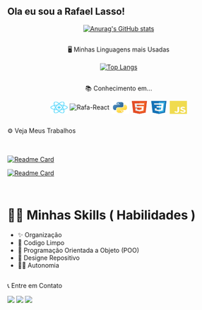  ## Ola eu sou a Rafael Lasso! 

<div align="center">
  <a href="https://github.com/Rafael-Lasso">

[![Anurag's GitHub stats](https://github-readme-stats.vercel.app/api?username=Rafael-Lasso&show_icons=true&theme=radical)](https://github.com/anuraghazra/github-readme-stats)
   
## 
🖥 Minhas Linguagens mais Usadas
   <br><br>
[![Top Langs](https://github-readme-stats.vercel.app/api/top-langs/?username=Rafael-Lasso&layout=compact&theme=radical)](https://github.com/anuraghazra/github-readme-stats)
 
##
 📚 Conhecimento em...
 
  <img align="center" alt="Rafa-React" height="30" width="40" src="https://raw.githubusercontent.com/devicons/devicon/master/icons/react/react-original.svg">
  <img align="center" alt="Rafa-React" height="30" width="40" src="https://cdn.jsdelivr.net/gh/devicons/devicon/icons/nodejs/nodejs-original.svg">
  <img align="center" alt="Rafa-Python" height="30" width="40" src="https://raw.githubusercontent.com/devicons/devicon/master/icons/python/python-original.svg">
  
  <img align="center" alt="Rafa-HTML" height="30" width="40" src="https://raw.githubusercontent.com/devicons/devicon/master/icons/html5/html5-original.svg">
  <img align="center" alt="Rafa-CSS" height="30" width="40" src="https://raw.githubusercontent.com/devicons/devicon/master/icons/css3/css3-original.svg">
  <img align="center" alt="Rafa-Js" height="30" width="40" src="https://raw.githubusercontent.com/devicons/devicon/master/icons/javascript/javascript-plain.svg">
   
</div>
 
 ## 
⚙ Veja Meus Trabalhos
 
   <br><br>
 [![Readme Card](https://github-readme-stats.vercel.app/api/pin/?username=Rafael-Lasso&repo=YouTube-Clone&theme=radical)](https://github.com/anuraghazra/github-readme-stats)

 
[![Readme Card](https://github-readme-stats.vercel.app/api/pin/?username=Rafael-Lasso&repo=ChocoBrownie&theme=radical)](https://github.com/anuraghazra/github-readme-stats)

  
<div  align="center" style="display: inline_block"><br>
 
 
</div>
  
 ##
 <H1>🤹‍♂️ Minhas Skills ( Habilidades )</H1>
 <div>
     <ul>
        <li>✨ Organização</li>
        <li>🧹 Codigo Limpo</li>
        <li>🧮 Programação Orientada a Objeto (POO)</li>
        <li>📱 Designe Repositivo</li>
        <li>🕵️‍♂️ Autonomia</li>
     </ul>
 </div>
 
  ##
 📞 Entre em Contato
 
<div> 
  <a href="https://www.instagram.com/rafaellasso.b/" target="_blank"><img src="https://img.shields.io/badge/-Instagram-%23E4405F?style=for-the-badge&logo=instagram&logoColor=white" target="_blank"></a>
  <a href = "mailto:rafael.comercial27@gmail.com"><img src="https://img.shields.io/badge/-Gmail-%23333?style=for-the-badge&logo=gmail&logoColor=white" target="_blank"></a>
  <a href="https://br.linkedin.com/in/rafael-lasso-0450a5239?trk=people-guest_people_search-card" target="_blank"><img src="https://img.shields.io/badge/-LinkedIn-%230077B5?style=for-the-badge&logo=linkedin&logoColor=white" target="_blank"></a>  
 
</div>
